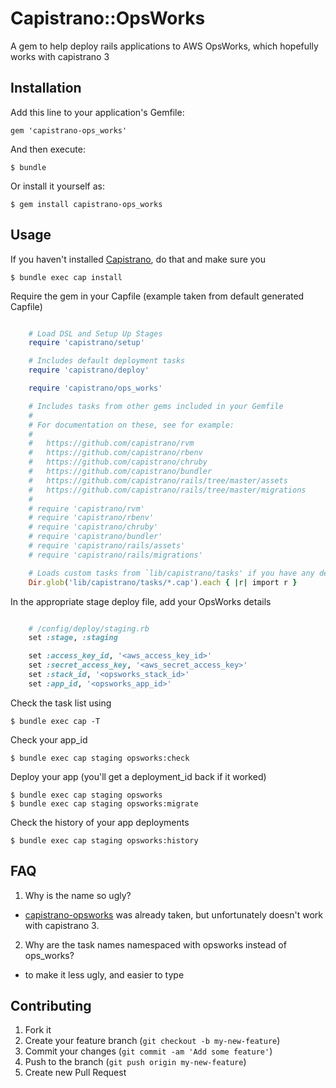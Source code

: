 # Capistrano::OpsWorks

A gem to help deploy rails applications to AWS OpsWorks, which hopefully works with capistrano 3

## Installation

Add this line to your application's Gemfile:

    gem 'capistrano-ops_works'

And then execute:

    $ bundle

Or install it yourself as:

    $ gem install capistrano-ops_works

## Usage

If you haven't installed [Capistrano](https://github.com/capistrano/capistrano), do that and make sure you 

    $ bundle exec cap install

Require the gem in your Capfile (example taken from default generated Capfile)

```ruby

    # Load DSL and Setup Up Stages
    require 'capistrano/setup'

    # Includes default deployment tasks
    require 'capistrano/deploy'

    require 'capistrano/ops_works'

    # Includes tasks from other gems included in your Gemfile
    #
    # For documentation on these, see for example:
    #
    #   https://github.com/capistrano/rvm
    #   https://github.com/capistrano/rbenv
    #   https://github.com/capistrano/chruby
    #   https://github.com/capistrano/bundler
    #   https://github.com/capistrano/rails/tree/master/assets
    #   https://github.com/capistrano/rails/tree/master/migrations
    #
    # require 'capistrano/rvm'
    # require 'capistrano/rbenv'
    # require 'capistrano/chruby'
    # require 'capistrano/bundler'
    # require 'capistrano/rails/assets'
    # require 'capistrano/rails/migrations'

    # Loads custom tasks from `lib/capistrano/tasks' if you have any defined.
    Dir.glob('lib/capistrano/tasks/*.cap').each { |r| import r }

```

In the appropriate stage deploy file, add your OpsWorks details

```ruby

    # /config/deploy/staging.rb
    set :stage, :staging

    set :access_key_id, '<aws_access_key_id>'
    set :secret_access_key, '<aws_secret_access_key>'
    set :stack_id, '<opsworks_stack_id>'
    set :app_id, '<opsworks_app_id>'

```

Check the task list using

    $ bundle exec cap -T

Check your app_id

    $ bundle exec cap staging opsworks:check

Deploy your app (you'll get a deployment_id back if it worked)

    $ bundle exec cap staging opsworks
    $ bundle exec cap staging opsworks:migrate

Check the history of your app deployments

    $ bundle exec cap staging opsworks:history

## FAQ

1. Why is the name so ugly?
  * [capistrano-opsworks](https://github.com/onemightyroar/capistrano-opsworks) was already taken, but unfortunately doesn't work with capistrano 3.
2. Why are the task names namespaced with opsworks instead of ops_works?
  * to make it less ugly, and easier to type

## Contributing

1. Fork it
2. Create your feature branch (`git checkout -b my-new-feature`)
3. Commit your changes (`git commit -am 'Add some feature'`)
4. Push to the branch (`git push origin my-new-feature`)
5. Create new Pull Request
